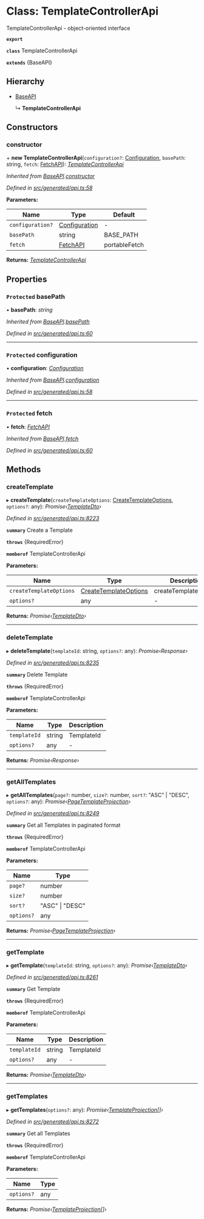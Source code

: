 # Class: TemplateControllerApi

TemplateControllerApi - object-oriented interface

**`export`** 

**`class`** TemplateControllerApi

**`extends`** {BaseAPI}

## Hierarchy

* [BaseAPI](_generated_api_.baseapi.md)

  ↳ **TemplateControllerApi**

## Constructors

###  constructor

\+ **new TemplateControllerApi**(`configuration?`: [Configuration](_generated_configuration_.configuration.md), `basePath`: string, `fetch`: [FetchAPI](../interfaces/_generated_api_.fetchapi.md)): *[TemplateControllerApi](_generated_api_.templatecontrollerapi.md)*

*Inherited from [BaseAPI](_generated_api_.baseapi.md).[constructor](_generated_api_.baseapi.md#constructor)*

*Defined in [src/generated/api.ts:58](https://github.com/mailslurp/mailslurp-client-ts-js/blob/c5d4ad1/src/generated/api.ts#L58)*

**Parameters:**

Name | Type | Default |
------ | ------ | ------ |
`configuration?` | [Configuration](_generated_configuration_.configuration.md) | - |
`basePath` | string |  BASE_PATH |
`fetch` | [FetchAPI](../interfaces/_generated_api_.fetchapi.md) |  portableFetch |

**Returns:** *[TemplateControllerApi](_generated_api_.templatecontrollerapi.md)*

## Properties

### `Protected` basePath

• **basePath**: *string*

*Inherited from [BaseAPI](_generated_api_.baseapi.md).[basePath](_generated_api_.baseapi.md#protected-basepath)*

*Defined in [src/generated/api.ts:60](https://github.com/mailslurp/mailslurp-client-ts-js/blob/c5d4ad1/src/generated/api.ts#L60)*

___

### `Protected` configuration

• **configuration**: *[Configuration](_generated_configuration_.configuration.md)*

*Inherited from [BaseAPI](_generated_api_.baseapi.md).[configuration](_generated_api_.baseapi.md#protected-configuration)*

*Defined in [src/generated/api.ts:58](https://github.com/mailslurp/mailslurp-client-ts-js/blob/c5d4ad1/src/generated/api.ts#L58)*

___

### `Protected` fetch

• **fetch**: *[FetchAPI](../interfaces/_generated_api_.fetchapi.md)*

*Inherited from [BaseAPI](_generated_api_.baseapi.md).[fetch](_generated_api_.baseapi.md#protected-fetch)*

*Defined in [src/generated/api.ts:60](https://github.com/mailslurp/mailslurp-client-ts-js/blob/c5d4ad1/src/generated/api.ts#L60)*

## Methods

###  createTemplate

▸ **createTemplate**(`createTemplateOptions`: [CreateTemplateOptions](../interfaces/_generated_api_.createtemplateoptions.md), `options?`: any): *Promise‹[TemplateDto](../interfaces/_generated_api_.templatedto.md)›*

*Defined in [src/generated/api.ts:8223](https://github.com/mailslurp/mailslurp-client-ts-js/blob/c5d4ad1/src/generated/api.ts#L8223)*

**`summary`** Create a Template

**`throws`** {RequiredError}

**`memberof`** TemplateControllerApi

**Parameters:**

Name | Type | Description |
------ | ------ | ------ |
`createTemplateOptions` | [CreateTemplateOptions](../interfaces/_generated_api_.createtemplateoptions.md) | createTemplateOptions |
`options?` | any | - |

**Returns:** *Promise‹[TemplateDto](../interfaces/_generated_api_.templatedto.md)›*

___

###  deleteTemplate

▸ **deleteTemplate**(`templateId`: string, `options?`: any): *Promise‹Response›*

*Defined in [src/generated/api.ts:8235](https://github.com/mailslurp/mailslurp-client-ts-js/blob/c5d4ad1/src/generated/api.ts#L8235)*

**`summary`** Delete Template

**`throws`** {RequiredError}

**`memberof`** TemplateControllerApi

**Parameters:**

Name | Type | Description |
------ | ------ | ------ |
`templateId` | string | TemplateId |
`options?` | any | - |

**Returns:** *Promise‹Response›*

___

###  getAllTemplates

▸ **getAllTemplates**(`page?`: number, `size?`: number, `sort?`: "ASC" | "DESC", `options?`: any): *Promise‹[PageTemplateProjection](../interfaces/_generated_api_.pagetemplateprojection.md)›*

*Defined in [src/generated/api.ts:8249](https://github.com/mailslurp/mailslurp-client-ts-js/blob/c5d4ad1/src/generated/api.ts#L8249)*

**`summary`** Get all Templates in paginated format

**`throws`** {RequiredError}

**`memberof`** TemplateControllerApi

**Parameters:**

Name | Type |
------ | ------ |
`page?` | number |
`size?` | number |
`sort?` | "ASC" &#124; "DESC" |
`options?` | any |

**Returns:** *Promise‹[PageTemplateProjection](../interfaces/_generated_api_.pagetemplateprojection.md)›*

___

###  getTemplate

▸ **getTemplate**(`templateId`: string, `options?`: any): *Promise‹[TemplateDto](../interfaces/_generated_api_.templatedto.md)›*

*Defined in [src/generated/api.ts:8261](https://github.com/mailslurp/mailslurp-client-ts-js/blob/c5d4ad1/src/generated/api.ts#L8261)*

**`summary`** Get Template

**`throws`** {RequiredError}

**`memberof`** TemplateControllerApi

**Parameters:**

Name | Type | Description |
------ | ------ | ------ |
`templateId` | string | TemplateId |
`options?` | any | - |

**Returns:** *Promise‹[TemplateDto](../interfaces/_generated_api_.templatedto.md)›*

___

###  getTemplates

▸ **getTemplates**(`options?`: any): *Promise‹[TemplateProjection](../interfaces/_generated_api_.templateprojection.md)[]›*

*Defined in [src/generated/api.ts:8272](https://github.com/mailslurp/mailslurp-client-ts-js/blob/c5d4ad1/src/generated/api.ts#L8272)*

**`summary`** Get all Templates

**`throws`** {RequiredError}

**`memberof`** TemplateControllerApi

**Parameters:**

Name | Type |
------ | ------ |
`options?` | any |

**Returns:** *Promise‹[TemplateProjection](../interfaces/_generated_api_.templateprojection.md)[]›*
